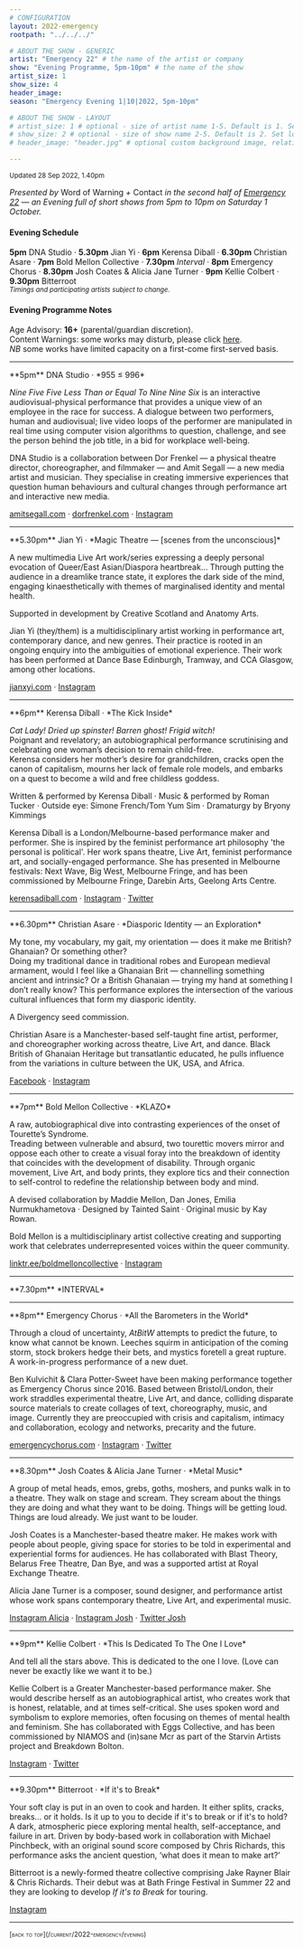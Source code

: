```yaml
---
# CONFIGURATION
layout: 2022-emergency
rootpath: "../../../"

# ABOUT THE SHOW - GENERIC
artist: "Emergency 22" # the name of the artist or company
show: "Evening Programme, 5pm-10pm" # the name of the show
artist_size: 1
show_size: 4
header_image:  
season: "Emergency Evening 1|10|2022, 5pm-10pm"

# ABOUT THE SHOW - LAYOUT
# artist_size: 1 # optional - size of artist name 1-5. Default is 1. Set longer names to lower values
# show_size: 2 # optional - size of show name 2-5. Default is 2. Set longer names to lower values
# header_image: "header.jpg" # optional custom background image, relative to current page

---
```

<small>Updated 28 Sep 2022, 1.40pm</small>     
        
*Presented by* Word of Warning *+* Contact *in the second half of [Emergency 22](/current/2022-emergency) — an Evening full of short shows from 5pm to 10pm on Saturday 1 October.*        
         
#### Evening Schedule         
**5pm** DNA Studio · **5.30pm** Jian Yi · **6pm** Kerensa Diball · **6.30pm** Christian Asare · **7pm** Bold Mellon Collective · **7.30pm** *Interval* · **8pm** Emergency Chorus · **8.30pm** Josh Coates & Alicia Jane Turner · **9pm** Kellie Colbert · **9.30pm** Bitterroot<br><small>*Timings and participating artists subject to change.*</small>         
         
#### Evening Programme Notes        
Age Advisory: **16+** (parental/guardian discretion).<br>Content Warnings: some works may disturb, please click [here](/warnings).<br>*NB* some works have limited capacity on a first-come first-served basis.        
<hr>         
**5pm** DNA Studio · *955 ≤ 996*         
         
*Nine Five Five Less Than or Equal To Nine Nine Six* is an interactive audiovisual-physical performance that provides a unique view of an employee in the race for success. A dialogue between two performers, human and audiovisual; live video loops of the performer are manipulated in real time using computer vision algorithms to question, challenge, and see the person behind the job title, in a bid for workplace well-being.         
         
DNA Studio is a collaboration between Dor Frenkel — a physical theatre director, choreographer, and filmmaker — and Amit Segall — a new media artist and musician. They specialise in creating immersive experiences that question human behaviours and cultural changes through performance art and interactive new media.         
         
<a href="http://amitsegall.com" target="_blank">amitsegall.com</a> · <a href="https://dorfrenkel.com" target="_blank">dorfrenkel.com</a> · <a href="https://instagram.com/dnastudio.live" target="_blank">Instagram</a>         
<hr>          
**5.30pm** Jian Yi · *Magic Theatre — [scenes from the unconscious]*         
         
A new multimedia Live Art work/series expressing a deeply personal evocation of Queer/East Asian/Diaspora heartbreak… Through putting the audience in a dreamlike trance state, it explores the dark side of the mind, engaging kinaesthetically with themes of marginalised identity and mental health.         
         
Supported in development by Creative Scotland and Anatomy Arts.         
        
Jian Yi (they/them) is a multidisciplinary artist working in performance art, contemporary dance, and new genres. Their practice is rooted in an ongoing enquiry into the ambiguities of emotional experience. Their work has been performed at Dance Base Edinburgh, Tramway, and CCA Glasgow, among other locations.        
        
<a href="https://jianxyi.com" target="_blank">jianxyi.com</a> · <a href="https://instagram.com/jianx_yi" target="_blank">Instagram</a>         
<hr>          
**6pm** Kerensa Diball · *The Kick Inside*         
        
*Cat Lady! Dried up spinster! Barren ghost! Frigid witch!*<br>Poignant and revelatory; an autobiographical performance scrutinising and celebrating one woman’s decision to remain child-free.<br>Kerensa considers her mother’s desire for grandchildren, cracks open the canon of capitalism, mourns her lack of female role models, and embarks on a quest to become a wild and free childless goddess.         
         
Written & performed by Kerensa Diball · Music & performed by Roman Tucker · Outside eye: Simone French/Tom Yum Sim · Dramaturgy by Bryony Kimmings         
         
Kerensa Diball is a London/Melbourne-based performance maker and performer. She is inspired by the feminist performance art philosophy 'the personal is political'. Her work spans theatre, Live Art, feminist performance art, and socially-engaged performance. She has presented in Melbourne festivals: Next Wave, Big West, Melbourne Fringe, and has been commissioned by Melbourne Fringe, Darebin Arts, Geelong Arts Centre.        
                 
<a href="https://kerensadiball.com" target="_blank">kerensadiball.com</a> · <a href="https://instagram.com/kerensa_diball" target="_blank">Instagram</a> · <a href="https://twitter.com/KerensaDiball" target="_blank">Twitter</a>         
<hr>          
**6.30pm** Christian Asare · *Diasporic Identity — an Exploration*         
        
My tone, my vocabulary, my gait, my orientation — does it make me British? Ghanaian? Or something other?<br>Doing my traditional dance in traditional robes and European medieval armament, would I feel like a Ghanaian Brit — channelling something ancient and intrinsic? Or a British Ghanaian — trying my hand at something I don’t really know? This performance explores the intersection of the various cultural influences that form my diasporic identity.         
         
A Divergency seed commission.         
        
Christian Asare is a Manchester-based self-taught fine artist, performer, and choreographer working across theatre, Live Art, and dance. Black British of Ghanaian Heritage but transatlantic educated, he pulls influence from the variations in culture between the UK, USA, and Africa.          
          
<a href="https://facebook.com/ChristianAsare2016" target="_blank">Facebook</a> · <a href="https://instagram.com/xtianasare" target="_blank">Instagram</a>         
<hr>          
**7pm** Bold Mellon Collective · *KLAZO*        
        
A raw, autobiographical dive into contrasting experiences of the onset of Tourette’s Syndrome.<br>Treading between vulnerable and absurd, two tourettic movers mirror and oppose each other to create a visual foray into the breakdown of identity that coincides with the development of disability. Through organic movement, Live Art, and body prints, they explore tics and their connection to self-control to redefine the relationship between body and mind.         
         
A devised collaboration by Maddie Mellon, Dan Jones, Emilia Nurmukhametova · Designed by Tainted Saint · Original music by Kay Rowan.         
         
Bold Mellon is a multidisciplinary artist collective creating and supporting work that celebrates underrepresented voices within the queer community.         
         
<a href="https://linktr.ee/boldmelloncollective" target="_blank">linktr.ee/boldmelloncollective</a> · <a href="https://instagram.com/boldmelloncollective" target="_blank">Instagram</a>         
<hr>          
**7.30pm** *INTERVAL*        
<hr>          
**8pm** Emergency Chorus · *All the Barometers in the World*         
         
Through a cloud of uncertainty, *AtBitW* attempts to predict the future, to know what cannot be known. Leeches squirm in anticipation of the coming storm, stock brokers hedge their bets, and mystics foretell a great rupture.<br>A work-in-progress performance of a new duet.         
         
Ben Kulvichit & Clara Potter-Sweet have been making performance together as Emergency Chorus since 2016. Based between Bristol/London, their work straddles experimental theatre, Live Art, and dance, colliding disparate source materials to create collages of text, choreography, music, and image. Currently they are preoccupied with crisis and capitalism, intimacy and collaboration, ecology and networks, precarity and the future.          
         
<a href="https://emergencychorus.com" target="_blank">emergencychorus.com</a> · <a href="https://instagram.com/emergencychorus" target="_blank">Instagram</a> · <a href="https://twitter.com/emergencychorus" target="_blank">Twitter</a>         
<hr>          
**8.30pm** Josh Coates & Alicia Jane Turner · *Metal Music*        
        
A group of metal heads, emos, grebs, goths, moshers, and punks walk in to a theatre. They walk on stage and scream. They scream about the things they are doing and what they want to be doing. Things will be getting loud. Things are loud already. We just want to be louder.        
         
Josh Coates is a Manchester-based theatre maker. He makes work with people about people, giving space for stories to be told in experimental and experiential forms for audiences. He has collaborated with Blast Theory, Belarus Free Theatre, Dan Bye, and was a supported artist at Royal Exchange Theatre.         
         
Alicia Jane Turner is a composer, sound designer, and performance artist whose work spans contemporary theatre, Live Art, and experimental music.         
        
<a href="https://instagram.com/aliciajaneturner" target="_blank">Instagram Alicia</a> · <a href="https://instagram.com/j_jcoates" target="_blank">Instagram Josh</a> · <a href="https://twitter.com/J_JCoates" target="_blank">Twitter Josh</a>         
<hr>          
**9pm** Kellie Colbert · *This Is Dedicated To The One I Love*        
         
And tell all the stars above. This is dedicated to the one I love. (Love can never be exactly like we want it to be.)         
         
Kellie Colbert  is a Greater Manchester-based performance maker. She would describe herself as an autobiographical artist, who creates work that is honest, relatable, and at times self-critical. She uses spoken word and symbolism to explore memories, often focusing on themes of mental health and feminism. She has collaborated with Eggs Collective, and has  been commissioned by NIAMOS and (in)sane Mcr as part of the Starvin Artists project and Breakdown Bolton.         
         
<a href="https://instagram.com/kellie.colbert.theatre" target="_blank">Instagram</a> · <a href="https://twitter.com/imKellieColbert" target="_blank">Twitter</a>          
<hr>          
**9.30pm** Bitterroot · *If it's to Break*         
         
Your soft clay is put in an oven to cook and harden. It either splits, cracks, breaks… or it holds. Is it up to you to decide if it's to break or if it's to hold?<br>A dark, atmospheric piece exploring mental health, self-acceptance, and failure in art. Driven by body-based work in collaboration with Michael Pinchbeck, with an original sound score composed by Chris Richards, this performance asks the ancient question, ‘what does it mean to make art?’         
         
Bitterroot is a newly-formed theatre collective comprising Jake Rayner Blair & Chris Richards. Their debut was at Bath Fringe Festival in Summer 22 and they are looking to develop *If it's to Break* for touring.        
        
<a href="https://instagram.com/jake.rb.art" target="_blank">Instagram</a>         
<hr>         
<small><span style='font-variant: small-caps'>[back to top](/current/2022-emergency/evening)</span></small>
